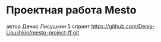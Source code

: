 # Проектная работа Mesto
автор Денис Лисушкин
5 спринт
https://github.com/Denis-Lisushkin/mesto-project-ff.git
